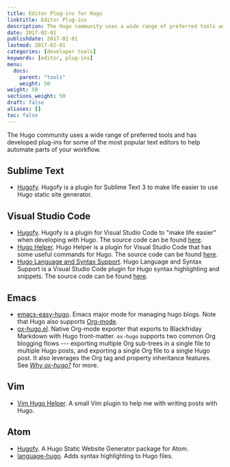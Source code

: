 ```yaml
---
title: Editor Plug-ins for Hugo
linktitle: Editor Plug-ins
description: The Hugo community uses a wide range of preferred tools and has developed plug-ins for some of the most popular text editors to help automate parts of your workflow.
date: 2017-02-01
publishdate: 2017-02-01
lastmod: 2017-02-01
categories: [developer tools]
keywords: [editor, plug-ins]
menu:
  docs:
    parent: "tools"
    weight: 50
weight: 50
sections_weight: 50
draft: false
aliases: []
toc: false
---
```


The Hugo community uses a wide range of preferred tools and has developed plug-ins for some of the most popular text editors to help automate parts of your workflow.

## Sublime Text

* [Hugofy](https://github.com/akmittal/Hugofy). Hugofy is a plugin for Sublime Text 3 to make life easier to use Hugo static site generator.

## Visual Studio Code

* [Hugofy](https://marketplace.visualstudio.com/items?itemName=akmittal.hugofy). Hugofy is a plugin for Visual Studio Code to "make life easier" when developing with Hugo. The source code can be found [here](https://github.com/akmittal/hugofy-vscode).
* [Hugo Helper](https://marketplace.visualstudio.com/items?itemName=rusnasonov.vscode-hugo). Hugo Helper is a plugin for Visual Studio Code that has some useful commands for Hugo. The source code can be found [here](https://github.com/rusnasonov/vscode-hugo).
* [Hugo Language and Syntax Support](https://marketplace.visualstudio.com/items?itemName=budparr.language-hugo-vscode). Hugo Language and Syntax Support is a Visual Studio Code plugin for Hugo syntax highlighting and snippets. The source code can be found [here](https://github.com/budparr/language-hugo-vscode).

## Emacs

* [emacs-easy-hugo](https://github.com/masasam/emacs-easy-hugo). Emacs major mode for managing hugo blogs. Note that Hugo also supports [Org-mode][formats].
* [ox-hugo.el](https://ox-hugo.scripter.co). Native Org-mode exporter that exports to Blackfriday Markdown with Hugo front-matter. `ox-hugo` supports two common Org blogging flows --- exporting multiple Org sub-trees in a single file to multiple Hugo posts, and exporting a single Org file to a single Hugo post. It also leverages the Org tag and property inheritance features. See [*Why ox-hugo?*](https://ox-hugo.scripter.co/doc/why-ox-hugo/) for more.

## Vim

* [Vim Hugo Helper](https://github.com/robertbasic/vim-hugo-helper). A small Vim plugin to help me with writing posts with Hugo.

## Atom

* [Hugofy](https://atom.io/packages/hugofy). A Hugo Static Website Generator package for Atom.
* [language-hugo](https://atom.io/packages/language-hugo). Adds syntax highlighting to Hugo files.

[formats]: /form-elements/formats/

